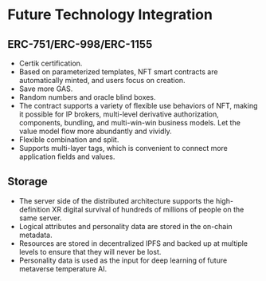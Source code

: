 # Future Technology Integration

## ERC-751/ERC-998/ERC-1155

* Certik certification.
* Based on parameterized templates, NFT smart contracts are automatically minted, and users focus on creation.
* Save more GAS.
* Random numbers and oracle blind boxes.
* The contract supports a variety of flexible use behaviors of NFT, making it possible for IP brokers, multi-level derivative authorization, components, bundling, and multi-win-win business models. Let the value model flow more abundantly and vividly.
* Flexible combination and split.
* Supports multi-layer tags, which is convenient to connect more application fields and values.

## Storage

* The server side of the distributed architecture supports the high-definition XR digital survival of hundreds of millions of people on the same server.
* Logical attributes and personality data are stored in the on-chain metadata.
* Resources are stored in decentralized IPFS and backed up at multiple levels to ensure that they will never be lost.
* Personality data is used as the input for deep learning of future metaverse temperature AI.
